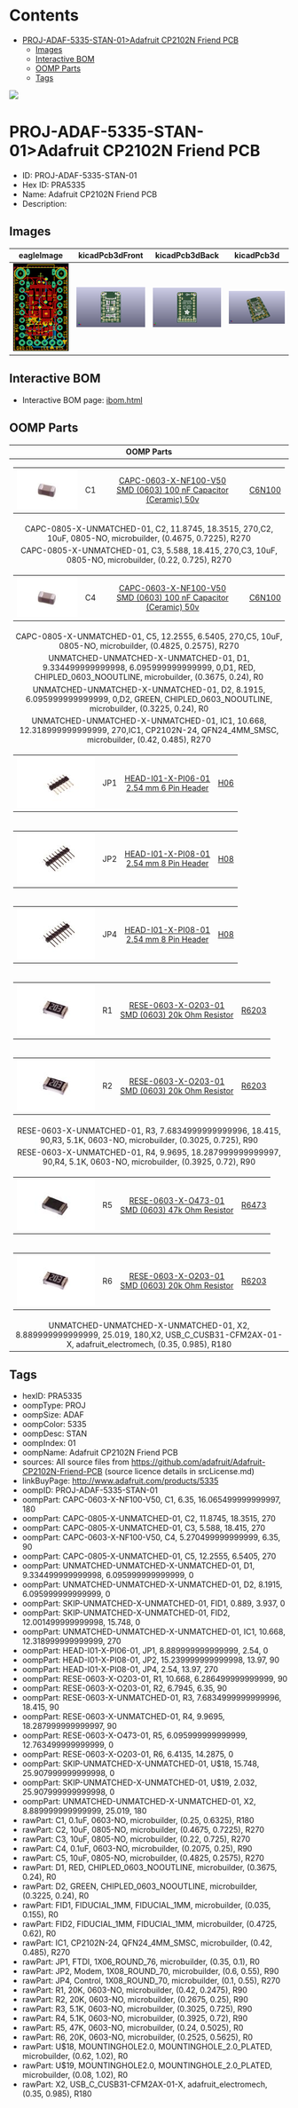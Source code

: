 



Contents
========

* [PROJ-ADAF-5335-STAN-01>Adafruit CP2102N Friend PCB](#proj-adaf-5335-stan-01adafruit-cp2102n-friend-pcb)
	* [Images](#images)
	* [Interactive BOM](#interactive-bom)
	* [OOMP Parts](#oomp-parts)
	* [Tags](#tags)
  
![][im]
# PROJ-ADAF-5335-STAN-01>Adafruit CP2102N Friend PCB

- ID: PROJ-ADAF-5335-STAN-01
- Hex ID: PRA5335
- Name: Adafruit CP2102N Friend PCB
- Description: 

## Images
  
  

|eagleImage|kicadPcb3dFront|kicadPcb3dBack|kicadPcb3d|
| :---: | :---: | :---: | :---: |
|[![eagleImage](eagleImage_140.png)](eagleImage_600.png)|[![kicadPcb3dFront](kicadPcb3dFront_140.png)](kicadPcb3dFront_600.png)|[![kicadPcb3dBack](kicadPcb3dBack_140.png)](kicadPcb3dBack_600.png)|[![kicadPcb3d](kicadPcb3d_140.png)](kicadPcb3d_600.png)|

## Interactive BOM

- Interactive BOM page: [ibom.html](kicad/bom/ibom.html)

## OOMP Parts
  

|OOMP Parts|
| :---: |
|<table><tr><td>![CAPC-0603-X-NF100-V50](https://raw.githubusercontent.com/oomlout/oomlout_OOMP_parts/main/CAPC-0603-X-NF100-V50/image_140.jpg)</td><td> C1</td><td>[CAPC-0603-X-NF100-V50<br>SMD (0603) 100 nF Capacitor (Ceramic) 50v](https://github.com/oomlout/oomlout_OOMP_parts/tree/main/CAPC-0603-X-NF100-V50/)</td><td>[C6N100](https://github.com/oomlout/oomlout_OOMP_parts/tree/main/CAPC-0603-X-NF100-V50/)</td></tr></table>|
|CAPC-0805-X-UNMATCHED-01, C2, 11.8745, 18.3515, 270,C2, 10uF, 0805-NO, microbuilder, (0.4675, 0.7225), R270|
|CAPC-0805-X-UNMATCHED-01, C3, 5.588, 18.415, 270,C3, 10uF, 0805-NO, microbuilder, (0.22, 0.725), R270|
|<table><tr><td>![CAPC-0603-X-NF100-V50](https://raw.githubusercontent.com/oomlout/oomlout_OOMP_parts/main/CAPC-0603-X-NF100-V50/image_140.jpg)</td><td> C4</td><td>[CAPC-0603-X-NF100-V50<br>SMD (0603) 100 nF Capacitor (Ceramic) 50v](https://github.com/oomlout/oomlout_OOMP_parts/tree/main/CAPC-0603-X-NF100-V50/)</td><td>[C6N100](https://github.com/oomlout/oomlout_OOMP_parts/tree/main/CAPC-0603-X-NF100-V50/)</td></tr></table>|
|CAPC-0805-X-UNMATCHED-01, C5, 12.2555, 6.5405, 270,C5, 10uF, 0805-NO, microbuilder, (0.4825, 0.2575), R270|
|UNMATCHED-UNMATCHED-X-UNMATCHED-01, D1, 9.334499999999998, 6.095999999999999, 0,D1, RED, CHIPLED_0603_NOOUTLINE, microbuilder, (0.3675, 0.24), R0|
|UNMATCHED-UNMATCHED-X-UNMATCHED-01, D2, 8.1915, 6.095999999999999, 0,D2, GREEN, CHIPLED_0603_NOOUTLINE, microbuilder, (0.3225, 0.24), R0|
|UNMATCHED-UNMATCHED-X-UNMATCHED-01, IC1, 10.668, 12.318999999999999, 270,IC1, CP2102N-24, QFN24_4MM_SMSC, microbuilder, (0.42, 0.485), R270|
|<table><tr><td>![HEAD-I01-X-PI06-01](https://raw.githubusercontent.com/oomlout/oomlout_OOMP_parts/main/HEAD-I01-X-PI06-01/image_140.jpg)</td><td> JP1</td><td>[HEAD-I01-X-PI06-01<br>2.54 mm 6 Pin Header](https://github.com/oomlout/oomlout_OOMP_parts/tree/main/HEAD-I01-X-PI06-01/)</td><td>[H06](https://github.com/oomlout/oomlout_OOMP_parts/tree/main/HEAD-I01-X-PI06-01/)</td></tr></table>|
|<table><tr><td>![HEAD-I01-X-PI08-01](https://raw.githubusercontent.com/oomlout/oomlout_OOMP_parts/main/HEAD-I01-X-PI08-01/image_140.jpg)</td><td> JP2</td><td>[HEAD-I01-X-PI08-01<br>2.54 mm 8 Pin Header](https://github.com/oomlout/oomlout_OOMP_parts/tree/main/HEAD-I01-X-PI08-01/)</td><td>[H08](https://github.com/oomlout/oomlout_OOMP_parts/tree/main/HEAD-I01-X-PI08-01/)</td></tr></table>|
|<table><tr><td>![HEAD-I01-X-PI08-01](https://raw.githubusercontent.com/oomlout/oomlout_OOMP_parts/main/HEAD-I01-X-PI08-01/image_140.jpg)</td><td> JP4</td><td>[HEAD-I01-X-PI08-01<br>2.54 mm 8 Pin Header](https://github.com/oomlout/oomlout_OOMP_parts/tree/main/HEAD-I01-X-PI08-01/)</td><td>[H08](https://github.com/oomlout/oomlout_OOMP_parts/tree/main/HEAD-I01-X-PI08-01/)</td></tr></table>|
|<table><tr><td>![RESE-0603-X-O203-01](https://raw.githubusercontent.com/oomlout/oomlout_OOMP_parts/main/RESE-0603-X-O203-01/image_140.jpg)</td><td> R1</td><td>[RESE-0603-X-O203-01<br>SMD (0603) 20k Ohm Resistor](https://github.com/oomlout/oomlout_OOMP_parts/tree/main/RESE-0603-X-O203-01/)</td><td>[R6203](https://github.com/oomlout/oomlout_OOMP_parts/tree/main/RESE-0603-X-O203-01/)</td></tr></table>|
|<table><tr><td>![RESE-0603-X-O203-01](https://raw.githubusercontent.com/oomlout/oomlout_OOMP_parts/main/RESE-0603-X-O203-01/image_140.jpg)</td><td> R2</td><td>[RESE-0603-X-O203-01<br>SMD (0603) 20k Ohm Resistor](https://github.com/oomlout/oomlout_OOMP_parts/tree/main/RESE-0603-X-O203-01/)</td><td>[R6203](https://github.com/oomlout/oomlout_OOMP_parts/tree/main/RESE-0603-X-O203-01/)</td></tr></table>|
|RESE-0603-X-UNMATCHED-01, R3, 7.6834999999999996, 18.415, 90,R3, 5.1K, 0603-NO, microbuilder, (0.3025, 0.725), R90|
|RESE-0603-X-UNMATCHED-01, R4, 9.9695, 18.287999999999997, 90,R4, 5.1K, 0603-NO, microbuilder, (0.3925, 0.72), R90|
|<table><tr><td>![RESE-0603-X-O473-01](https://raw.githubusercontent.com/oomlout/oomlout_OOMP_parts/main/RESE-0603-X-O473-01/image_140.jpg)</td><td> R5</td><td>[RESE-0603-X-O473-01<br>SMD (0603) 47k Ohm Resistor](https://github.com/oomlout/oomlout_OOMP_parts/tree/main/RESE-0603-X-O473-01/)</td><td>[R6473](https://github.com/oomlout/oomlout_OOMP_parts/tree/main/RESE-0603-X-O473-01/)</td></tr></table>|
|<table><tr><td>![RESE-0603-X-O203-01](https://raw.githubusercontent.com/oomlout/oomlout_OOMP_parts/main/RESE-0603-X-O203-01/image_140.jpg)</td><td> R6</td><td>[RESE-0603-X-O203-01<br>SMD (0603) 20k Ohm Resistor](https://github.com/oomlout/oomlout_OOMP_parts/tree/main/RESE-0603-X-O203-01/)</td><td>[R6203](https://github.com/oomlout/oomlout_OOMP_parts/tree/main/RESE-0603-X-O203-01/)</td></tr></table>|
|UNMATCHED-UNMATCHED-X-UNMATCHED-01, X2, 8.889999999999999, 25.019, 180,X2, USB_C_CUSB31-CFM2AX-01-X, adafruit_electromech, (0.35, 0.985), R180|

## Tags

- hexID: PRA5335
- oompType: PROJ
- oompSize: ADAF
- oompColor: 5335
- oompDesc: STAN
- oompIndex: 01
- oompName: Adafruit CP2102N Friend PCB
- sources: All source files from https://github.com/adafruit/Adafruit-CP2102N-Friend-PCB (source licence details in srcLicense.md)
- linkBuyPage: http://www.adafruit.com/products/5335
- oompID: PROJ-ADAF-5335-STAN-01
- oompPart: CAPC-0603-X-NF100-V50, C1, 6.35, 16.065499999999997, 180
- oompPart: CAPC-0805-X-UNMATCHED-01, C2, 11.8745, 18.3515, 270
- oompPart: CAPC-0805-X-UNMATCHED-01, C3, 5.588, 18.415, 270
- oompPart: CAPC-0603-X-NF100-V50, C4, 5.270499999999999, 6.35, 90
- oompPart: CAPC-0805-X-UNMATCHED-01, C5, 12.2555, 6.5405, 270
- oompPart: UNMATCHED-UNMATCHED-X-UNMATCHED-01, D1, 9.334499999999998, 6.095999999999999, 0
- oompPart: UNMATCHED-UNMATCHED-X-UNMATCHED-01, D2, 8.1915, 6.095999999999999, 0
- oompPart: SKIP-UNMATCHED-X-UNMATCHED-01, FID1, 0.889, 3.937, 0
- oompPart: SKIP-UNMATCHED-X-UNMATCHED-01, FID2, 12.001499999999998, 15.748, 0
- oompPart: UNMATCHED-UNMATCHED-X-UNMATCHED-01, IC1, 10.668, 12.318999999999999, 270
- oompPart: HEAD-I01-X-PI06-01, JP1, 8.889999999999999, 2.54, 0
- oompPart: HEAD-I01-X-PI08-01, JP2, 15.239999999999998, 13.97, 90
- oompPart: HEAD-I01-X-PI08-01, JP4, 2.54, 13.97, 270
- oompPart: RESE-0603-X-O203-01, R1, 10.668, 6.286499999999999, 90
- oompPart: RESE-0603-X-O203-01, R2, 6.7945, 6.35, 90
- oompPart: RESE-0603-X-UNMATCHED-01, R3, 7.6834999999999996, 18.415, 90
- oompPart: RESE-0603-X-UNMATCHED-01, R4, 9.9695, 18.287999999999997, 90
- oompPart: RESE-0603-X-O473-01, R5, 6.095999999999999, 12.763499999999999, 0
- oompPart: RESE-0603-X-O203-01, R6, 6.4135, 14.2875, 0
- oompPart: SKIP-UNMATCHED-X-UNMATCHED-01, U$18, 15.748, 25.907999999999998, 0
- oompPart: SKIP-UNMATCHED-X-UNMATCHED-01, U$19, 2.032, 25.907999999999998, 0
- oompPart: UNMATCHED-UNMATCHED-X-UNMATCHED-01, X2, 8.889999999999999, 25.019, 180
- rawPart: C1, 0.1uF, 0603-NO, microbuilder, (0.25, 0.6325), R180
- rawPart: C2, 10uF, 0805-NO, microbuilder, (0.4675, 0.7225), R270
- rawPart: C3, 10uF, 0805-NO, microbuilder, (0.22, 0.725), R270
- rawPart: C4, 0.1uF, 0603-NO, microbuilder, (0.2075, 0.25), R90
- rawPart: C5, 10uF, 0805-NO, microbuilder, (0.4825, 0.2575), R270
- rawPart: D1, RED, CHIPLED_0603_NOOUTLINE, microbuilder, (0.3675, 0.24), R0
- rawPart: D2, GREEN, CHIPLED_0603_NOOUTLINE, microbuilder, (0.3225, 0.24), R0
- rawPart: FID1, FIDUCIAL_1MM, FIDUCIAL_1MM, microbuilder, (0.035, 0.155), R0
- rawPart: FID2, FIDUCIAL_1MM, FIDUCIAL_1MM, microbuilder, (0.4725, 0.62), R0
- rawPart: IC1, CP2102N-24, QFN24_4MM_SMSC, microbuilder, (0.42, 0.485), R270
- rawPart: JP1, FTDI, 1X06_ROUND_76, microbuilder, (0.35, 0.1), R0
- rawPart: JP2, Modem, 1X08_ROUND_70, microbuilder, (0.6, 0.55), R90
- rawPart: JP4, Control, 1X08_ROUND_70, microbuilder, (0.1, 0.55), R270
- rawPart: R1, 20K, 0603-NO, microbuilder, (0.42, 0.2475), R90
- rawPart: R2, 20K, 0603-NO, microbuilder, (0.2675, 0.25), R90
- rawPart: R3, 5.1K, 0603-NO, microbuilder, (0.3025, 0.725), R90
- rawPart: R4, 5.1K, 0603-NO, microbuilder, (0.3925, 0.72), R90
- rawPart: R5, 47K, 0603-NO, microbuilder, (0.24, 0.5025), R0
- rawPart: R6, 20K, 0603-NO, microbuilder, (0.2525, 0.5625), R0
- rawPart: U$18, MOUNTINGHOLE2.0, MOUNTINGHOLE_2.0_PLATED, microbuilder, (0.62, 1.02), R0
- rawPart: U$19, MOUNTINGHOLE2.0, MOUNTINGHOLE_2.0_PLATED, microbuilder, (0.08, 1.02), R0
- rawPart: X2, USB_C_CUSB31-CFM2AX-01-X, adafruit_electromech, (0.35, 0.985), R180



[im]: kicadPcb3d_450.png
